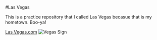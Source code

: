 #Las Vegas

This is a practice repository that I called Las Vegas becasue that is my hometown. Boo-ya!

[Las Vegas.com](http://www.lasvegas.com/)
![Vegas Sign](https://i.imgur.com/OdpuHWT.png)
